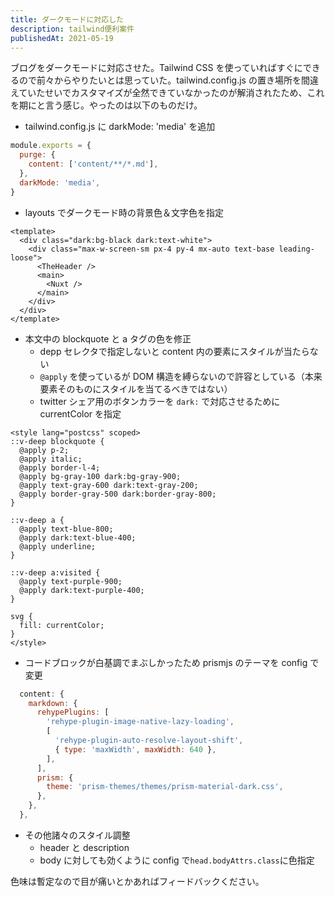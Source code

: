 ```yaml
---
title: ダークモードに対応した
description: tailwind便利案件
publishedAt: 2021-05-19
---
```


ブログをダークモードに対応させた。Tailwind CSS を使っていればすぐにできるので前々からやりたいとは思っていた。tailwind.config.js の置き場所を間違えていたせいでカスタマイズが全然できていなかったのが解消されたため、これを期にと言う感じ。やったのは以下のものだけ。

- tailwind.config.js に darkMode: 'media' を追加

```js
module.exports = {
  purge: {
    content: ['content/**/*.md'],
  },
  darkMode: 'media',
}
```

- layouts でダークモード時の背景色＆文字色を指定

```vue
<template>
  <div class="dark:bg-black dark:text-white">
    <div class="max-w-screen-sm px-4 py-4 mx-auto text-base leading-loose">
      <TheHeader />
      <main>
        <Nuxt />
      </main>
    </div>
  </div>
</template>
```

- 本文中の blockquote と a タグの色を修正
  - depp セレクタで指定しないと content 内の要素にスタイルが当たらない
  - `@apply` を使っているが DOM 構造を縛らないので許容としている（本来要素そのものにスタイルを当てるべきではない）
  - twitter シェア用のボタンカラーを `dark:` で対応させるために currentColor を指定

```vue
<style lang="postcss" scoped>
::v-deep blockquote {
  @apply p-2;
  @apply italic;
  @apply border-l-4;
  @apply bg-gray-100 dark:bg-gray-900;
  @apply text-gray-600 dark:text-gray-200;
  @apply border-gray-500 dark:border-gray-800;
}

::v-deep a {
  @apply text-blue-800;
  @apply dark:text-blue-400;
  @apply underline;
}

::v-deep a:visited {
  @apply text-purple-900;
  @apply dark:text-purple-400;
}

svg {
  fill: currentColor;
}
</style>
```

- コードブロックが白基調でまぶしかったため prismjs のテーマを config で変更

```js
  content: {
    markdown: {
      rehypePlugins: [
        'rehype-plugin-image-native-lazy-loading',
        [
          'rehype-plugin-auto-resolve-layout-shift',
          { type: 'maxWidth', maxWidth: 640 },
        ],
      ],
      prism: {
        theme: 'prism-themes/themes/prism-material-dark.css',
      },
    },
  },
```

- その他諸々のスタイル調整
  - header と description
  - body に対しても効くように config で`head.bodyAttrs.class`に色指定

色味は暫定なので目が痛いとかあればフィードバックください。
